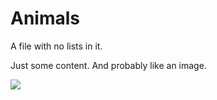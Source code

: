 # Animals

A file with no lists in it.

Just some content. And probably like an image.

![](https://placehold.co/600x400/EEE/31343C)
